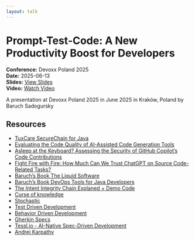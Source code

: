 ```yaml
---
layout: talk
---
```


# Prompt-Test-Code: A New Productivity Boost for Developers

**Conference:** Devoxx Poland 2025  
**Date:** 2025-06-13  
**Slides:** [View Slides](https://drive.google.com/file/d/1BFRLnOmLQUKboR9FJ9GNDN2EFxoeElP6/view)  
**Video:** [Watch Video](https://youtu.be/wb2C2ju_xRg)  

A presentation at Devoxx Poland 2025  in
                    June 2025 in
                    Kraków, Poland by 
                    Baruch Sadogursky

## Resources

- [TuxCare SecureChain for Java](https://tuxcare.com/securechain-for-java/)
- [Evaluating the Code Quality of AI-Assisted Code Generation Tools](https://arxiv.org/abs/2304.10778)
- [Asleep at the Keyboard? Assessing the Security of GitHub Copilot’s Code Contributions](https://arxiv.org/abs/2108.09293)
- [Fight Fire with Fire: How Much Can We Trust ChatGPT on Source Code-Related Tasks?](https://arxiv.org/abs/2405.12641)
- [Baruch’s Book The Liquid Software](https://amzn.to/4jXSS3X)
- [Baruch’s Book DevOps Tools for Java Developers](https://amzn.to/4mjQje4)
- [The Intent Integrity Chain Explaned + Demo Code](https://github.com/jbaruch/intent-integrity-chain)
- [Curse of knowledge](https://en.wikipedia.org/wiki/Curse_of_knowledge)
- [Stochastic](https://en.wikipedia.org/wiki/Stochastic)
- [Test Driven Development](https://en.wikipedia.org/wiki/Test-driven_development)
- [Behavior Driven Development](https://en.wikipedia.org/wiki/Behavior-driven_development)
- [Gherkin Specs](https://cucumber.io/docs/gherkin/)
- [Tessl.io - AI-Native Spec-Driven Development](https://tessl.io/)
- [Andrej Karpathy](https://karpathy.ai/)

<!-- Source: https://speaking.jbaru.ch/OPwAkg/prompt-test-code-a-new-productivity-boost-for-developers -->
